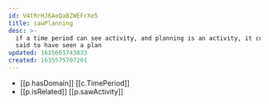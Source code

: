 ```yaml
---
id: V4tRrHJ6AeQaBZWEFrXe5
title: sawPlanning
desc: >-
  if a time period can see activity, and planning is an activity, it could be
  said to have seen a plan
updated: 1635661743833
created: 1635575707201
---
```




- [[p.hasDomain]] [[c.TimePeriod]]
- [[p.isRelated]] [[p.sawActivity]]
